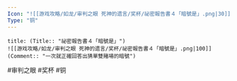 ```yaml
---
Icon: "![[游戏攻略/如龙/审判之眼 死神的遗言/奖杯/祕密報告書４「暗號是」.png|30]]"
Type: "铜"
---
```

```ad-common-bronze-trophy
title: (Title:: "祕密報告書４「暗號是」")
![[游戏攻略/如龙/审判之眼 死神的遗言/奖杯/祕密報告書４「暗號是」.png|100]]
(Comment:: "一次就正確回答出猜單雙賭場的暗號")
```

#审判之眼 #奖杯 #铜
